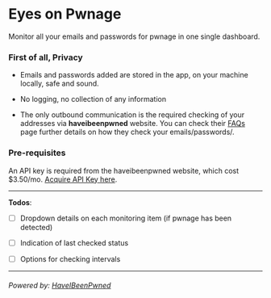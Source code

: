# Eyes on Pwnage

Monitor all your emails and passwords for pwnage in one single dashboard.

### First of all, Privacy

* Emails and passwords added are stored in the app, on your machine locally, safe and sound.

* No logging, no collection of any information

* The only outbound communication is the required checking of your addresses via **haveibeenpwned** website. You can check their [FAQs](https://haveibeenpwned.com/FAQs) page further details on how they check your emails/passwords/.

### Pre-requisites

An API key is required from the haveibeenpwned website, which cost $3.50/mo. [Acquire API Key here](https://haveibeenpwned.com/API/Key).

- - -
**Todos**:

- [ ] Dropdown details on each monitoring item (if pwnage has been detected)
- [ ] Indication of last checked status
- [ ] Options for checking intervals


- - -
###### Powered by: [HaveIBeenPwned](https://haveibeenpwned.com/)